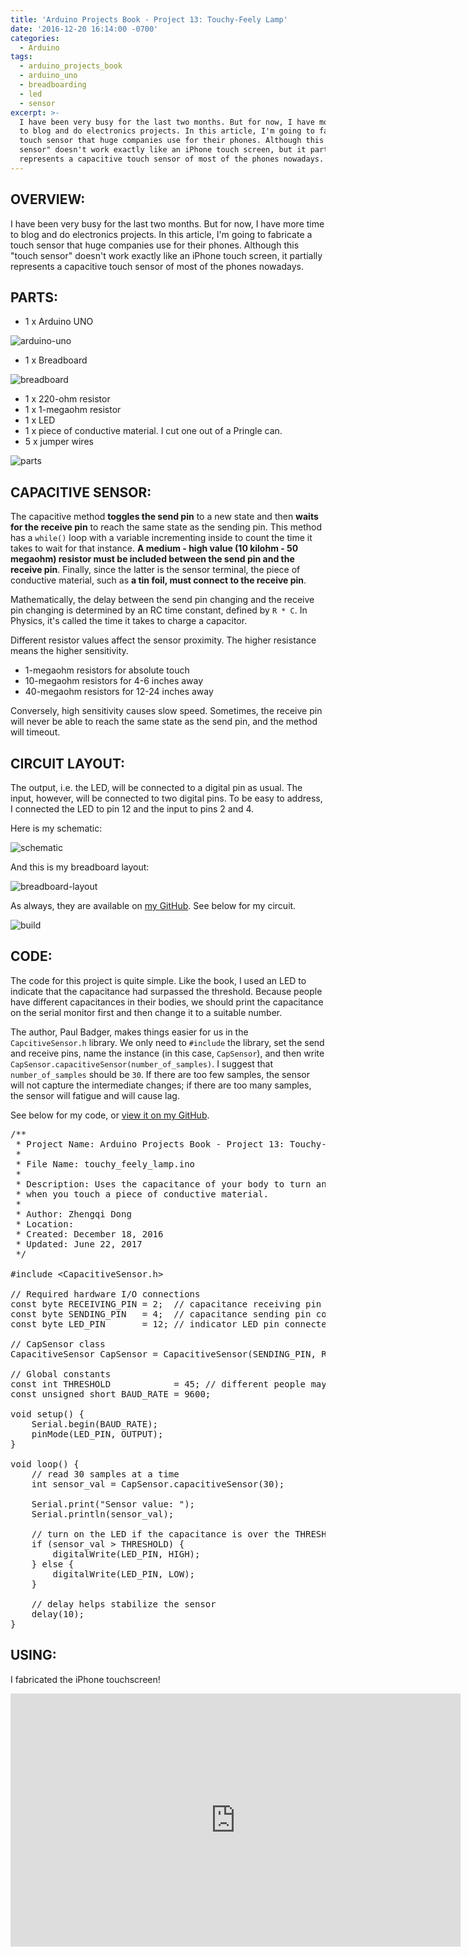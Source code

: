 ```yaml
---
title: 'Arduino Projects Book - Project 13: Touchy-Feely Lamp'
date: '2016-12-20 16:14:00 -0700'
categories:
  - Arduino
tags:
  - arduino_projects_book
  - arduino_uno
  - breadboarding
  - led
  - sensor
excerpt: >-
  I have been very busy for the last two months. But for now, I have more time
  to blog and do electronics projects. In this article, I'm going to fabricate a
  touch sensor that huge companies use for their phones. Although this "touch
  sensor" doesn't work exactly like an iPhone touch screen, but it partially
  represents a capacitive touch sensor of most of the phones nowadays.
---
```


## **OVERVIEW:**

I have been very busy for the last two months. But for now, I have more time to blog and do electronics projects. In this article, I'm going to fabricate a touch sensor that huge companies use for their phones. Although this "touch sensor" doesn't work exactly like an iPhone touch screen, it partially represents a capacitive touch sensor of most of the phones nowadays.

## **PARTS:**

- 1 x Arduino UNO

![arduino-uno](/images/arduino-uno.jpg)

- 1 x Breadboard

![breadboard](/images/breadboard.jpg)

- 1 x 220-ohm resistor
- 1 x 1-megaohm resistor
- 1 x LED
- 1 x piece of conductive material. I cut one out of a Pringle can.
- 5 x jumper wires

![parts](/images/arduino-projects-book-project-13/parts.jpg)

## **CAPACITIVE SENSOR:**

The capacitive method **toggles the send pin** to a new state and then **waits for the receive pin** to reach the same state as the sending pin. This method has a `while()` loop with a variable incrementing inside to count the time it takes to wait for that instance. **A medium - high value (10 kilohm - 50 megaohm) resistor must be included between the send pin and the receive pin**. Finally, since the latter is the sensor terminal, the piece of conductive material, such as **a tin foil, must connect to the receive pin**.

Mathematically, the delay between the send pin changing and the receive pin changing is determined by an RC time constant, defined by `R * C`. In Physics, it's called the time it takes to charge a capacitor.

Different resistor values affect the sensor proximity. The higher resistance means the higher sensitivity.

- 1-megaohm resistors for absolute touch
- 10-megaohm resistors for 4-6 inches away
- 40-megaohm resistors for 12-24 inches away

Conversely, high sensitivity causes slow speed. Sometimes, the receive pin will never be able to reach the same state as the send pin, and the method will timeout.

## **CIRCUIT LAYOUT:**

The output, i.e. the LED, will be connected to a digital pin as usual. The input, however, will be connected to two digital pins. To be easy to address, I connected the LED to pin 12 and the input to pins 2 and 4.

Here is my schematic:

![schematic](/images/arduino-projects-book-project-13/schematic.png)

And this is my breadboard layout:

![breadboard-layout](/images/arduino-projects-book-project-13/breadboard-layout.png)

As always, they are available on [my GitHub](https://github.com/philectron/pcb/tree/master/arduino_repo/touchy_feely_lamp). See below for my circuit.

![build](/images/arduino-projects-book-project-13/build.jpg)

## **CODE:**

The code for this project is quite simple. Like the book, I used an LED to indicate that the capacitance had surpassed the threshold. Because people have different capacitances in their bodies, we should print the capacitance on the serial monitor first and then change it to a suitable number.

The author, Paul Badger, makes things easier for us in the `CapcitiveSensor.h` library. We only need to `#include` the library, set the send and receive pins, name the instance (in this case, `CapSensor`), and then write `CapSensor.capacitiveSensor(number_of_samples)`. I suggest that `number_of_samples` should be `30`. If there are too few samples, the sensor will not capture the intermediate changes; if there are too many samples, the sensor will fatigue and will cause lag.

See below for my code, or [view it on my GitHub](https://github.com/philectron/arduino/blob/master/touchy_feely_lamp/touchy_feely_lamp.ino).

<?prettify?>
<pre class="prettyprint cpp-html linenums">
/**
 * Project Name: Arduino Projects Book - Project 13: Touchy-feely Lamp
 *
 * File Name: touchy_feely_lamp.ino
 *
 * Description: Uses the capacitance of your body to turn an LED on/off
 * when you touch a piece of conductive material.
 *
 * Author: Zhengqi Dong
 * Location:  
 * Created: December 18, 2016
 * Updated: June 22, 2017
 */

#include <span><</span>CapacitiveSensor.h<span>></span>

// Required hardware I/O connections
const byte RECEIVING_PIN = 2;  // capacitance receiving pin connected to 2
const byte SENDING_PIN   = 4;  // capacitance sending pin connected to 4
const byte LED_PIN       = 12; // indicator LED pin connected to 12

// CapSensor class
CapacitiveSensor CapSensor = CapacitiveSensor(SENDING_PIN, RECEIVING_PIN);

// Global constants
const int THRESHOLD            = 45; // different people may have different values
const unsigned short BAUD_RATE = 9600;

void setup() {
    Serial.begin(BAUD_RATE);
    pinMode(LED_PIN, OUTPUT);
}

void loop() {
    // read 30 samples at a time
    int sensor_val = CapSensor.capacitiveSensor(30);

    Serial.print("Sensor value: ");
    Serial.println(sensor_val);

    // turn on the LED if the capacitance is over the THRESHOLD
    if (sensor_val > THRESHOLD) {
        digitalWrite(LED_PIN, HIGH);
    } else {
        digitalWrite(LED_PIN, LOW);
    }

    // delay helps stabilize the sensor
    delay(10);
}
</pre>

## **USING:**

I fabricated the iPhone touchscreen!

<div class="embedded-video">
  <iframe width="720" height="405" src="https://www.youtube.com/embed/tDmUxVn5jF8?list=PLt_UZum7NVtmFEVMdv4XH8TgXzJvzd78x" frameborder="0" allowfullscreen></iframe>
</div>
